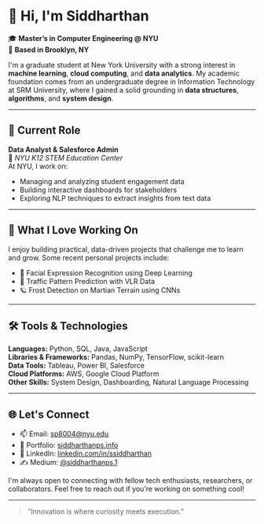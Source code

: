 # 👋 Hi, I'm Siddharthan

🎓 **Master’s in Computer Engineering @ NYU**  
📍 **Based in Brooklyn, NY**

I'm a graduate student at New York University with a strong interest in **machine learning**, **cloud computing**, and **data analytics**. My academic foundation comes from an undergraduate degree in Information Technology at SRM University, where I gained a solid grounding in **data structures**, **algorithms**, and **system design**.

---

## 💼 Current Role

**Data Analyst & Salesforce Admin**  
📍 *NYU K12 STEM Education Center*  
At NYU, I work on:
- Managing and analyzing student engagement data  
- Building interactive dashboards for stakeholders  
- Exploring NLP techniques to extract insights from text data  

---

## 🧠 What I Love Working On

I enjoy building practical, data-driven projects that challenge me to learn and grow. Some recent personal projects include:
- 🤖 Facial Expression Recognition using Deep Learning  
- 🚦 Traffic Pattern Prediction with VLR Data  
- 🪐 Frost Detection on Martian Terrain using CNNs  

---

## 🛠️ Tools & Technologies

**Languages:** Python, SQL, Java, JavaScript  
**Libraries & Frameworks:** Pandas, NumPy, TensorFlow, scikit-learn  
**Data Tools:** Tableau, Power BI, Salesforce  
**Cloud Platforms:** AWS, Google Cloud Platform  
**Other Skills:** System Design, Dashboarding, Natural Language Processing

---

## 🌐 Let's Connect

- 📫 Email: [sp8004@nyu.edu](mailto:sp8004@nyu.edu)  
- 🔗 Portfolio: [siddharthanps.info](https://siddharthanps.info/)  
- 💼 LinkedIn: [linkedin.com/in/ssiddharthan](https://www.linkedin.com/in/ssiddharthan/)  
- ✍️ Medium: [@siddharthanps.1](https://medium.com/@siddharthanps.1)

I'm always open to connecting with fellow tech enthusiasts, researchers, or collaborators. Feel free to reach out if you’re working on something cool!

---

> “Innovation is where curiosity meets execution.”

